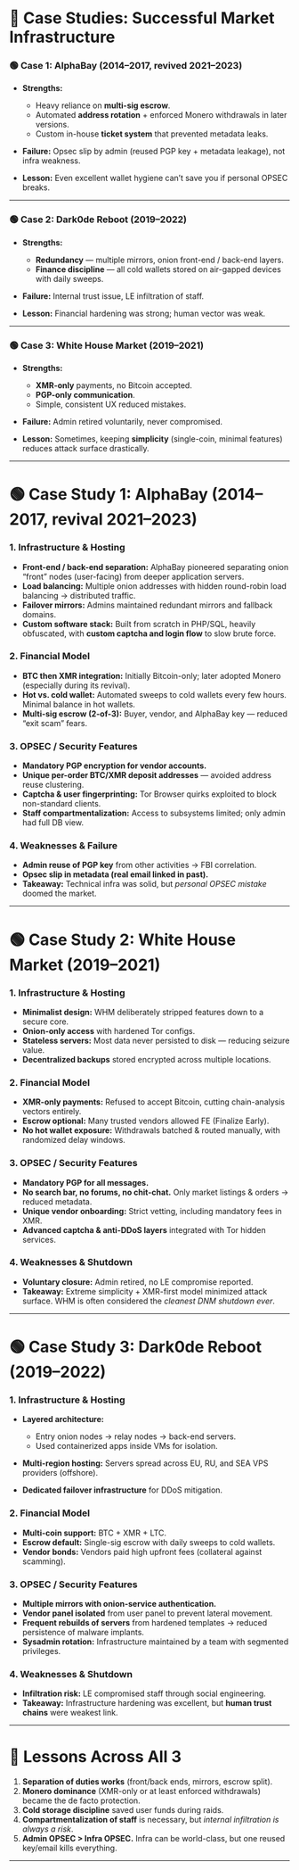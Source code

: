 # 📌 Case Studies: Successful Market Infrastructure

### 🟢 Case 1: AlphaBay (2014–2017, revived 2021–2023)

- **Strengths:**

  - Heavy reliance on **multi-sig escrow**.
  - Automated **address rotation** + enforced Monero withdrawals in later versions.
  - Custom in-house **ticket system** that prevented metadata leaks.

- **Failure:** Opsec slip by admin (reused PGP key + metadata leakage), not infra weakness.
- **Lesson:** Even excellent wallet hygiene can’t save you if personal OPSEC breaks.

---

### 🟢 Case 2: Dark0de Reboot (2019–2022)

- **Strengths:**

  - **Redundancy** — multiple mirrors, onion front-end / back-end layers.
  - **Finance discipline** — all cold wallets stored on air-gapped devices with daily sweeps.

- **Failure:** Internal trust issue, LE infiltration of staff.
- **Lesson:** Financial hardening was strong; human vector was weak.

---

### 🟢 Case 3: White House Market (2019–2021)

- **Strengths:**

  - **XMR-only** payments, no Bitcoin accepted.
  - **PGP-only communication**.
  - Simple, consistent UX reduced mistakes.

- **Failure:** Admin retired voluntarily, never compromised.
- **Lesson:** Sometimes, keeping **simplicity** (single-coin, minimal features) reduces attack surface drastically.

---

# 🟢 Case Study 1: **AlphaBay (2014–2017, revival 2021–2023)**

### 1. Infrastructure & Hosting

- **Front-end / back-end separation:** AlphaBay pioneered separating onion “front” nodes (user-facing) from deeper application servers.
- **Load balancing:** Multiple onion addresses with hidden round-robin load balancing → distributed traffic.
- **Failover mirrors:** Admins maintained redundant mirrors and fallback domains.
- **Custom software stack:** Built from scratch in PHP/SQL, heavily obfuscated, with **custom captcha and login flow** to slow brute force.

### 2. Financial Model

- **BTC then XMR integration:** Initially Bitcoin-only; later adopted Monero (especially during its revival).
- **Hot vs. cold wallet:** Automated sweeps to cold wallets every few hours. Minimal balance in hot wallets.
- **Multi-sig escrow (2-of-3):** Buyer, vendor, and AlphaBay key — reduced “exit scam” fears.

### 3. OPSEC / Security Features

- **Mandatory PGP encryption for vendor accounts.**
- **Unique per-order BTC/XMR deposit addresses** — avoided address reuse clustering.
- **Captcha & user fingerprinting:** Tor Browser quirks exploited to block non-standard clients.
- **Staff compartmentalization:** Access to subsystems limited; only admin had full DB view.

### 4. Weaknesses & Failure

- **Admin reuse of PGP key** from other activities → FBI correlation.
- **Opsec slip in metadata (real email linked in past).**
- **Takeaway:** Technical infra was solid, but _personal OPSEC mistake_ doomed the market.

---

# 🟢 Case Study 2: **White House Market (2019–2021)**

### 1. Infrastructure & Hosting

- **Minimalist design:** WHM deliberately stripped features down to a secure core.
- **Onion-only access** with hardened Tor configs.
- **Stateless servers:** Most data never persisted to disk — reducing seizure value.
- **Decentralized backups** stored encrypted across multiple locations.

### 2. Financial Model

- **XMR-only payments:** Refused to accept Bitcoin, cutting chain-analysis vectors entirely.
- **Escrow optional:** Many trusted vendors allowed FE (Finalize Early).
- **No hot wallet exposure:** Withdrawals batched & routed manually, with randomized delay windows.

### 3. OPSEC / Security Features

- **Mandatory PGP for all messages.**
- **No search bar, no forums, no chit-chat.** Only market listings & orders → reduced metadata.
- **Unique vendor onboarding:** Strict vetting, including mandatory fees in XMR.
- **Advanced captcha & anti-DDoS layers** integrated with Tor hidden services.

### 4. Weaknesses & Shutdown

- **Voluntary closure:** Admin retired, no LE compromise reported.
- **Takeaway:** Extreme simplicity + XMR-first model minimized attack surface. WHM is often considered the _cleanest DNM shutdown ever_.

---

# 🟢 Case Study 3: **Dark0de Reboot (2019–2022)**

### 1. Infrastructure & Hosting

- **Layered architecture:**

  - Entry onion nodes → relay nodes → back-end servers.
  - Used containerized apps inside VMs for isolation.

- **Multi-region hosting:** Servers spread across EU, RU, and SEA VPS providers (offshore).
- **Dedicated failover infrastructure** for DDoS mitigation.

### 2. Financial Model

- **Multi-coin support:** BTC + XMR + LTC.
- **Escrow default:** Single-sig escrow with daily sweeps to cold wallets.
- **Vendor bonds:** Vendors paid high upfront fees (collateral against scamming).

### 3. OPSEC / Security Features

- **Multiple mirrors with onion-service authentication.**
- **Vendor panel isolated** from user panel to prevent lateral movement.
- **Frequent rebuilds of servers** from hardened templates → reduced persistence of malware implants.
- **Sysadmin rotation:** Infrastructure maintained by a team with segmented privileges.

### 4. Weaknesses & Shutdown

- **Infiltration risk:** LE compromised staff through social engineering.
- **Takeaway:** Infrastructure hardening was excellent, but **human trust chains** were weakest link.

---

# 🔑 Lessons Across All 3

1. **Separation of duties works** (front/back ends, mirrors, escrow split).
2. **Monero dominance** (XMR-only or at least enforced withdrawals) became the de facto protection.
3. **Cold storage discipline** saved user funds during raids.
4. **Compartmentalization of staff** is necessary, but _internal infiltration is always a risk_.
5. **Admin OPSEC > Infra OPSEC.** Infra can be world-class, but one reused key/email kills everything.

---
